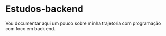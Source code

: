 # Estudos-backend

Vou documentar aqui um pouco sobre minha trajetoria com programação com foco em back end.
